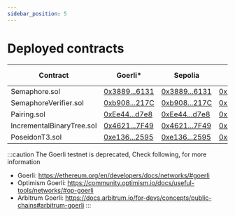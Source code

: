 ```yaml
---
sidebar_position: 5
---
```


# Deployed contracts

| Contract                  | Goerli*                                                                                          | Sepolia                                                                                          | Mumbai                                                                                             | Optimism Goerli*                                                                                          | Arbitrum Goerli*                                                                                | Arbitrum One                                                                            |
| ------------------------- | ----------------------------------------------------------------------------------------------- | ------------------------------------------------------------------------------------------------ | -------------------------------------------------------------------------------------------------- | -------------------------------------------------------------------------------------------------------- | ---------------------------------------------------------------------------------------------- | --------------------------------------------------------------------------------------- |
| Semaphore.sol             | [0x3889...6131](https://goerli.etherscan.io/address/0x3889927F0B5Eb1a02C6E2C20b39a1Bd4EAd76131) | [0x3889...6131](https://sepolia.etherscan.io/address/0x3889927F0B5Eb1a02C6E2C20b39a1Bd4EAd76131) | [0x3889...6131](https://mumbai.polygonscan.com/address/0x3889927F0B5Eb1a02C6E2C20b39a1Bd4EAd76131) | [0x3889...6131](https://goerli-optimism.etherscan.io/address/0x3889927F0B5Eb1a02C6E2C20b39a1Bd4EAd76131) | [0x3889...6131](https://goerli.arbiscan.io/address/0x3889927F0B5Eb1a02C6E2C20b39a1Bd4EAd76131) | [0xc60E...1520](https://arbiscan.io/address/0xc60E0Ee1a2770d5F619858C641f14FC4a6401520) |
| SemaphoreVerifier.sol     | [0xb908...217C](https://goerli.etherscan.io/address/0xb908Bcb798e5353fB90155C692BddE3b4937217C) | [0xb908...217C](https://sepolia.etherscan.io/address/0xb908Bcb798e5353fB90155C692BddE3b4937217C) | [0xb908...217C](https://mumbai.polygonscan.com/address/0xb908Bcb798e5353fB90155C692BddE3b4937217C) | [0xb908...217C](https://goerli-optimism.etherscan.io/address/0xb908Bcb798e5353fB90155C692BddE3b4937217C) | [0xb908...217C](https://goerli.arbiscan.io/address/0xb908Bcb798e5353fB90155C692BddE3b4937217C) | [0xCAbe...4d07](https://arbiscan.io/address/0xCAbeED6cB96a287000aBd834b0B79c05e6Ea4d07) |
| Pairing.sol               | [0xEe44...d7e8](https://goerli.etherscan.io/address/0xEe44c1e83A768E80A3588B409f1A010f9D1dd7e8) | [0xEe44...d7e8](https://sepolia.etherscan.io/address/0xEe44c1e83A768E80A3588B409f1A010f9D1dd7e8) | [0xEe44...d7e8](https://mumbai.polygonscan.com/address/0xEe44c1e83A768E80A3588B409f1A010f9D1dd7e8) | [0xEe44...d7e8](https://goerli-optimism.etherscan.io/address/0xEe44c1e83A768E80A3588B409f1A010f9D1dd7e8) | [0xEe44...d7e8](https://goerli.arbiscan.io/address/0xEe44c1e83A768E80A3588B409f1A010f9D1dd7e8) | [0xE3a4...A74C](https://arbiscan.io/address/0xE3a4C2FE9f025405cA6F60f6E960B4558604A74C) |
| IncrementalBinaryTree.sol | [0x4621...7F49](https://goerli.etherscan.io/address/0x4621EE309EAc747425F0FEd51931dDC241A27F49) | [0x4621...7F49](https://sepolia.etherscan.io/address/0x4621EE309EAc747425F0FEd51931dDC241A27F49) | [0x4621...7F49](https://mumbai.polygonscan.com/address/0x4621EE309EAc747425F0FEd51931dDC241A27F49) | [0x4621...7F49](https://goerli-optimism.etherscan.io/address/0x4621EE309EAc747425F0FEd51931dDC241A27F49) | [0x4621...7F49](https://goerli.arbiscan.io/address/0x4621EE309EAc747425F0FEd51931dDC241A27F49) | [0xcDF8...fFb0](https://arbiscan.io/address/0xcDF8efE6334c68aF283C83f2F14648da51fcfFb0) |
| PoseidonT3.sol            | [0xe136...2595](https://goerli.etherscan.io/address/0xe136aBACf78E05988154ed85F4Ea911105302595) | [0xe136...2595](https://sepolia.etherscan.io/address/0xe136aBACf78E05988154ed85F4Ea911105302595) | [0xe136...2595](https://mumbai.polygonscan.com/address/0xe136aBACf78E05988154ed85F4Ea911105302595) | [0xe136...2595](https://goerli-optimism.etherscan.io/address/0xe136aBACf78E05988154ed85F4Ea911105302595) | [0xe136...2595](https://goerli.arbiscan.io/address/0xe136aBACf78E05988154ed85F4Ea911105302595) | [0xe0c8...61d0](https://arbiscan.io/address/0xe0c8d1e53D9Bfc9071F6564755FCFf6cC0dB61d0) |

:::caution
The Goerli testnet is deprecated, Check following, for more information

-   Goerli: https://ethereum.org/en/developers/docs/networks/#goerli
-   Optimism Goerli: https://community.optimism.io/docs/useful-tools/networks/#op-goerli
-   Arbitrum Goerli: https://docs.arbitrum.io/for-devs/concepts/public-chains#arbitrum-goerli
    :::
